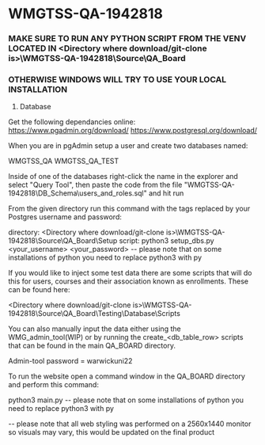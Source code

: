 # WMGTSS-QA-1942818

### MAKE SURE TO RUN ANY PYTHON SCRIPT FROM THE VENV LOCATED IN <Directory where download/git-clone is>\WMGTSS-QA-1942818\Source\QA_Board ###
### OTHERWISE WINDOWS WILL TRY TO USE YOUR LOCAL INSTALLATION										  ###


1. Database

Get the following dependancies online:
https://www.pgadmin.org/download/
https://www.postgresql.org/download/

When you are in pgAdmin setup a user and create two databases named:

WMGTSS_QA
WMGTSS_QA_TEST

Inside of one of the databases right-click the name in the explorer and select "Query Tool", then paste the code from the file "WMGTSS-QA-1942818\DB_Schema\users_and_roles.sql" and hit run


From the given directory run this command with the tags replaced by your Postgres username and password:

directory: <Directory where download/git-clone is>\WMGTSS-QA-1942818\Source\QA_Board\Setup
script: python3 setup_dbs.py <your_username> <your_password>
-- please note that on some installations of python you need to replace python3 with py


If you would like to inject some test data there are some scripts that will do this for users, courses and their association known as enrollments.
These can be found here:

<Directory where download/git-clone is>\WMGTSS-QA-1942818\Source\QA_Board\Testing\Database\Scripts


You can also manually input the data either using the WMG_admin_tool(WIP) or by running the create_<db_table_row> scripts that can be found in the
main QA_BOARD directory.

Admin-tool password = warwickuni22


To run the website open a command window in the QA_BOARD directory and perform this command:

python3 main.py
-- please note that on some installations of python you need to replace python3 with py

-- please note that all web styling was performed on a 2560x1440 monitor so visuals may vary, this would be updated on the final product